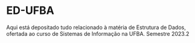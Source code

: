 # ED-UFBA
Aqui está depositado tudo relacionado à matéria de Estrutura de Dados, ofertada ao curso de Sistemas de Informação na UFBA. Semestre 2023.2

